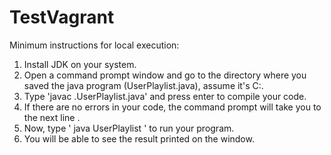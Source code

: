 # TestVagrant
Minimum instructions for local execution:

1. Install JDK on your system.
2. Open a command prompt window and go to the directory where you saved the java program (UserPlaylist.java), assume it's C:\.
3. Type 'javac .UserPlaylist.java' and press enter to compile your code.
4. If there are no errors in your code, the command prompt will take you to the next line .
5. Now, type ' java UserPlaylist ' to run your program.
6. You will be able to see the result printed on the window.
              
